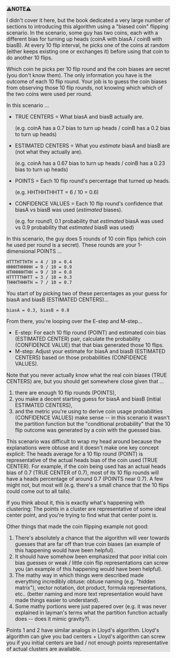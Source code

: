 <div style="margin:2em; background-color: #e0e0e0;">

<strong>⚠️NOTE️️️⚠️</strong>

I didn't cover it here, but the book dedicated a very large number of sections to introducing this algorithm using a "biased coin" flipping scenario. In the scenario, some guy has two coins, each with a different bias for turning up heads (coinA with biasA / coinB with biasB). At every 10 flip interval, he picks one of the coins at random (either keeps existing one or exchanges it) before using that coin to do another 10 flips.

Which coin he picks per 10 flip round and the coin biases are secret (you don't know them). The only information you have is the outcome of each 10 flip round. Your job is to guess the coin biases from observing those 10 flip rounds, not knowing which which of the two coins were used per round.

In this scenario ...

 * TRUE CENTERS = What biasA and biasB actually are.

   (e.g. coinA has a 0.7 bias to turn up heads / coinB has a 0.2 bias to turn up heads)

 * ESTIMATED CENTERS = What you _estimate_ biasA and biasB are (not what they actually are).

   (e.g. coinA has a 0.67 bias to turn up heads / coinB has a 0.23 bias to turn up heads)

 * POINTS = Each 10 flip round's percentage that turned up heads.

   (e.g. HHTHHTHHTT = 6 / 10 = 0.6)

 * CONFIDENCE VALUES = Each 10 flip round's confidence that biasA vs biasB was used (_estimated_ biases).

   (e.g. for round1, 0.1 probability that _estimated_ biasA was used vs 0.9 probability that _estimated_ biasB was used)

In this scenario, the guy does 5 rounds of 10 coin flips (which coin he used per round is a secret). These rounds are your 1-dimensional POINTS ...

```
HTTTHTTHTH = 4 / 10 = 0.4
HHHHTHHHHH = 9 / 10 = 0.9
HTHHHHHTHH = 9 / 10 = 0.8
HTTTTTHHTT = 3 / 10 = 0.3
THHHTHHHTH = 7 / 10 = 0.7
```

You start of by picking two of these percentages as your guess for biasA and biasB (ESTIMATED CENTERS)...

```
biasA = 0.3, biasB = 0.8
```

From there, you're looping over the E-step and M-step...

 * E-step: For each 10 flip round (POINT) and estimated coin bias (ESTIMATED CENTER) pair, calculate the probability (CONFIDENCE VALUE) that that bias generated those 10 flips.
 * M-step: Adjust your estimate for biasA and biasB (ESTIMATED CENTERS) based on those probabilities (CONFIDENCE VALUES).
 
Note that you never actually know what the real coin biases (TRUE CENTERS) are, but you should get somewhere close given that ...

1. there are enough 10 flip rounds (POINTS),
2. you make a decent starting guess for biasA and biasB (initial ESTIMATED CENTERS),
3. and the metric you're using to derive coin usage probabilities (CONFIDENCE VALUES) make sense -- in this scenario it wasn't the partition function but the "conditional probability" that the 10 flip outcome was generated by a coin with the guessed bias.

This scenario was difficult to wrap my head around because the explanations were obtuse and it doesn't make one key concept explicit: The heads average for a 10 flip round (POINT) is representative of the actual heads bias of the coin used (TRUE CENTER). For example, if the coin being used has an actual heads bias of 0.7 (TRUE CENTER of 0.7), most of its 10 flip rounds will have a heads percentage of around 0.7 (POINTS near 0.7). A few might not, but most will (e.g. there's a small chance that the 10 flips could come out to all tails).

If you think about it, this is exactly what's happening with clustering: The points in a cluster are representative of some ideal center point, and you're trying to find what that center point is.

Other things that made the coin flipping example not good:

 1. There's absolutely a chance that the algorithm will veer towards guesses that are far off than true coin biases (an example of this happening would have been helpful).
 2. It should have somehow been emphasized that poor initial coin bias guesses or weak / little coin flip representations can screw you (an example of this happening would have been helpful).
 3. The mathy way in which things were described made everything incredibly obtuse: obtuse naming (e.g. "hidden matrix"), vector notation, dot product, formula representations, etc.. (better naming and more text representation would have made things easier to understand).
 4. Some mathy portions were just papered over (e.g. it was never explained in layman's terms what the partition function actually does -- does it mimic gravity?).

Points 1 and 2 have similar analogs in Lloyd's algorithm. Lloyd's algorithm can give you bad centers + Lloyd's algorithm can screw you if you initial centers are bad / not enough points representative of actual clusters are available.
</div>

